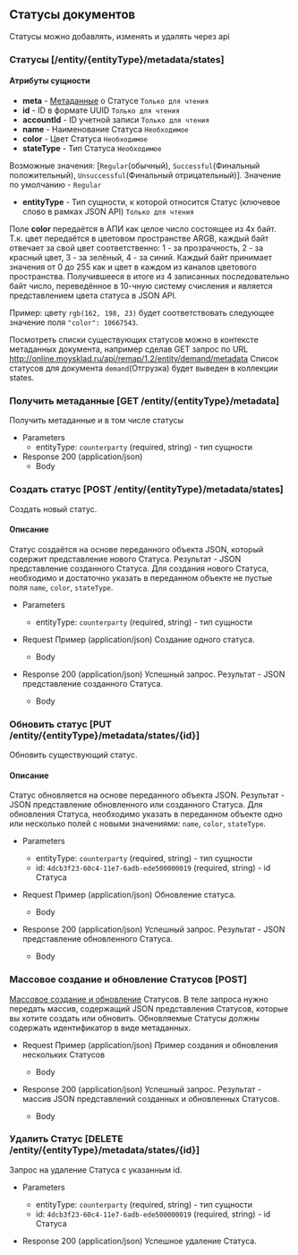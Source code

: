 ## Статусы документов

Статусы можно добавлять, изменять и удалять через api

### Статусы [/entity/{entityType}/metadata/states]
#### Атрибуты сущности
+ **meta** - [Метаданные](/api/remap/1.2/doc/index.html#header-метаданные) о Статусе `Только для чтения`
+ **id** - ID в формате UUID `Только для чтения`
+ **accountId** - ID учетной записи `Только для чтения`
+ **name** - Наименование Статуса `Необходимое`
+ **color** - Цвет Статуса `Необходимое`
+ **stateType** - Тип Статуса `Необходимое`

Возможные значения: [`Regular`(обычный), `Successful`(Финальный положительный), `Unsuccessful`(Финальный отрицательный)].
Значение по умолчанию - `Regular`

+ **entityType** - Тип сущности, к которой относится Статус (ключевое слово в рамках JSON API) `Только для чтения`

Поле **color** передаётся в АПИ как целое число состоящее из 4х байт.
Т.к. цвет передаётся в цветовом пространстве ARGB, каждый байт отвечает за свой
цвет соответственно: 1 - за прозрачность, 2 - за красный цвет, 3 - за зелёный,
4 - за синий. Каждый байт принимает значения от 0 до 255 как и цвет в каждом из
каналов цветового пространства. Получившееся в итоге из 4 записанных последовательно байт
число, переведённое в 10-чную систему счисления и является представлением цвета статуса в JSON API.

Пример: цвету `rgb(162, 198, 23)` будет соответствовать следующее значение поля `"color": 10667543`.

Посмотреть списки существующих статусов можно в контексте метаданных
документа, например сделав GET запрос по URL http://online.moysklad.ru/api/remap/1.2/entity/demand/metadata
Список статусов для документа `demand`(Отгрузка) будет выведен в коллекции states.

### Получить метаданные [GET /entity/{entityType}/metadata]
Получить метаданные и в том числе статусы
+ Parameters
  + entityType: `counterparty` (required, string) - тип сущности
+ Response 200 (application/json)
  + Body
        <!-- include(body/states/get.json) -->

### Создать статус [POST /entity/{entityType}/metadata/states]
Создать новый статус.
#### Описание
Статус создаётся на основе переданного объекта JSON,
который содержит представление нового Статуса.
Результат - JSON представление созданного Статуса. Для создания нового Статуса,
необходимо и достаточно указать в переданном объекте не пустые поля `name`, `color`, `stateType`.

+ Parameters
  + entityType: `counterparty` (required, string) - тип сущности

+ Request Пример (application/json)
Создание одного статуса.
  + Body
        <!-- include(body/states/post_one_request.json) -->

+ Response 200 (application/json)
Успешный запрос. Результат - JSON представление созданного Статуса.
  + Body
        <!-- include(body/states/post_one_response.json) -->


### Обновить статус [PUT /entity/{entityType}/metadata/states/{id}]
Обновить существующий статус.
#### Описание
Статус обновляется на основе переданного объекта JSON.
Результат - JSON представление обновленного или созданного Статуса.
Для обновления Статуса, необходимо  указать в переданном объекте
одно или несколько полей с новыми значениями: `name`, `color`, `stateType`.

+ Parameters
  + entityType: `counterparty` (required, string) - тип сущности
  + id: `4dcb3f23-60c4-11e7-6adb-ede500000019` (required, string) - id Статуса

+ Request Пример (application/json)
Обновление статуса.
  + Body
        <!-- include(body/states/put_update_request.json) -->

+ Response 200 (application/json)
Успешный запрос. Результат - JSON представление обновленного Статуса.
  + Body
        <!-- include(body/states/put_update_response.json) -->

### Массовое создание и обновление Статусов [POST]
[Массовое создание и обновление](/api/remap/1.2/doc/index.html#header-создание-и-обновление-нескольких-объектов) Статусов.
В теле запроса нужно передать массив, содержащий JSON представления Статусов, которые вы хотите создать или обновить.
Обновляемые Статусы должны содержать идентификатор в виде метаданных.

+ Request Пример (application/json)
Пример создания и обновления нескольких Статусов
  + Body
        <!-- include(body/states/post_some_request.json) -->

+ Response 200 (application/json)
Успешный запрос. Результат - массив JSON представлений созданных и обновленных Статусов.
  + Body
        <!-- include(body/states/post_some_response.json) -->

### Удалить Статус [DELETE /entity/{entityType}/metadata/states/{id}]
Запрос на удаление Статуса с указанным id.
+ Parameters
  + entityType: `counterparty` (required, string) - тип сущности
  + id: `4dcb3f23-60c4-11e7-6adb-ede500000019` (required, string) - id Статуса

+ Response 200 (application/json)
Успешное удаление Статуса.
